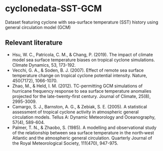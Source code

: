 # cyclonedata-SST-GCM
Dataset featuring  cyclone with sea-surface temperature (SST) history using general circulation model (GCM)




## Relevant literature

* Hsu, W. C., Patricola, C. M., & Chang, P. (2019). The impact of climate model sea surface temperature biases on tropical cyclone simulations. Climate Dynamics, 53, 173-192.
* Vecchi, G. A., & Soden, B. J. (2007). Effect of remote sea surface temperature change on tropical cyclone potential intensity. Nature, 450(7172), 1066-1070.
* Zhao, M., & Held, I. M. (2012). TC-permitting GCM simulations of hurricane frequency response to sea surface temperature anomalies projected for the late-twenty-first century. Journal of Climate, 25(8), 2995-3009.
* Camargo, S. J., Barnston, A. G., & Zebiak, S. E. (2005). A statistical assessment of tropical cyclone activity in atmospheric general circulation models. Tellus A: Dynamic Meteorology and Oceanography, 57(4), 589-604.
* Palmer, T. N., & Zhaobo, S. (1985). A modelling and observational study of the relationship between sea surface temperature in the north‐west Atlantic and the atmospheric general circulation. Quarterly Journal of the Royal Meteorological Society, 111(470), 947-975.
  
